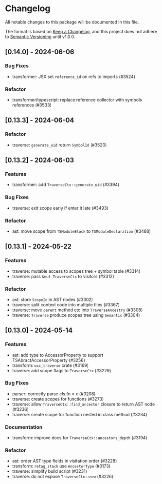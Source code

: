 # Changelog

All notable changes to this package will be documented in this file.

The format is based on [Keep a Changelog](https://keepachangelog.com/en/1.0.0/),
and this project does not adhere to [Semantic Versioning](https://semver.org/spec/v2.0.0.html) until v1.0.0.

## [0.14.0] - 2024-06-06

### Bug Fixes

* transformer: JSX set `reference_id` on refs to imports (#3524)

### Refactor

* transformer/typescript: replace reference collector with symbols references (#3533)

## [0.13.3] - 2024-06-04

### Refactor

* traverse: `generate_uid` return `SymbolId` (#3520)

## [0.13.2] - 2024-06-03

### Features

* transformer: add `TraverseCtx::generate_uid` (#3394)

### Bug Fixes

* traverse: exit scope early if enter it late (#3493)

### Refactor

* ast: move scope from `TSModuleBlock` to `TSModuleDeclaration` (#3488)

## [0.13.1] - 2024-05-22

### Features

* traverse: mutable access to scopes tree + symbol table (#3314)
* traverse: pass `&mut TraverseCtx` to visitors (#3312)

### Refactor

* ast: store `ScopeId` in AST nodes (#3302)
* traverse: split context code into multiple files (#3367)
* traverse: move `parent` method etc into `TraverseAncestry` (#3308)
* traverse: `Traverse` produce scopes tree using `Semantic` (#3304)

## [0.13.0] - 2024-05-14

### Features

* ast: add type to AccessorProperty to support TSAbractAccessorProperty (#3256)
* transform: `oxc_traverse` crate (#3169)
* traverse: add scope flags to `TraverseCtx` (#3229)

### Bug Fixes

* parser: correctly parse cls.fn<C> = x (#3208)
* traverse: create scopes for functions (#3273)
* traverse: allow `TraverseCtx::find_ancestor` closure to return AST node (#3236)
* traverse: create scope for function nested in class method (#3234)

### Documentation

* transform: improve docs for `TraverseCtx::ancestors_depth` (#3194)

### Refactor

* ast: order AST type fields in visitation order (#3228)
* transform: `retag_stack` use `AncestorType` (#3173)
* traverse: simplify build script (#3231)
* traverse: do not expose `TraverseCtx::new` (#3226)

